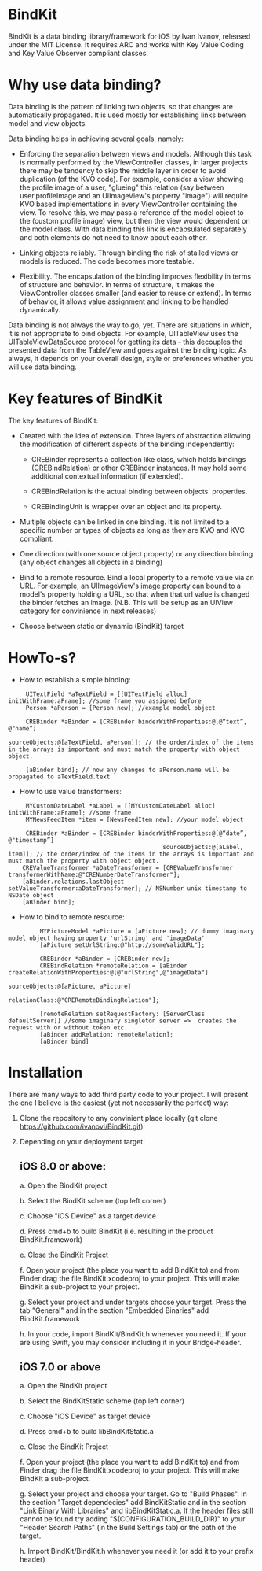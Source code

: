 BindKit
=======

BindKit is a data binding library/framework for iOS by Ivan Ivanov, released under the MIT License. It requires ARC and works with Key Value Coding and Key Value Observer compliant classes.


Why use data binding?
=====================
Data binding is the pattern of linking two objects, so that changes are automatically propagated. It is used mostly for establishing links between model and view objects. 

Data binding helps in achieving several goals, namely:
 - Enforcing the separation between views and models. 
   Although this task is normally performed by the ViewController classes, in larger projects there may be tendency to skip the middle layer in order to avoid duplication (of the KVO code). For example, consider a view showing the profile image of a user, "glueing" this relation (say between user.profileImage and an UIImageView's property "image") will require KVO based implementations in every ViewController containing the view. To resolve this, we may pass a reference of the model object to the (custom profile image) view, but then the view would dependent on the model class. With data binding this link is encapsulated separately and both elements do not need to know about each other. 
 
 - Linking objects reliably. Through binding the risk of stalled views or models is reduced. The code becomes more testable.
 
 - Flexibility. The encapsulation of the binding improves flexibility in terms of structure and behavior. In terms of structure, it makes the ViewController classes smaller (and easier to reuse or extend). In terms of behavior, it allows value assignment and linking to be handled dynamically.

Data binding is not always the way to go, yet. There are situations in which, it is not appropriate to bind objects. For example, UITableView uses the UITableViewDataSource protocol for getting its data - this decouples the presented data from the TableView and goes against the binding logic. As always, it depends on your overall design, style or preferences whether you will use data binding.


Key features of BindKit
=======================

The key features of BindKit:

- Created with the idea of extension. Three layers of abstraction allowing the modification of different aspects of the binding independently:

   - CREBinder represents a collection like class, which holds bindings (CREBindRelation) or other CREBinder instances. It may hold some additional contextual information (if extended).

   - CREBindRelation is the actual binding between objects' properties. 

   - CREBindingUnit is wrapper over an object and its property.

- Multiple objects can be linked in one binding. It is not limited to a specific number or types of objects as long as they are KVO and KVC compliant. 

- One direction (with one source object property) or any direction binding (any object changes all objects in a binding)

- Bind to a remote resource. Bind a local property to a remote value via an URL. For example, an UIImageView's image property can bound to a model's property holding a URL, so that when that url value is changed the binder fetches an image. (N.B. This will be setup as an UIView category for convinience in next releases)

- Choose between static or dynamic (BindKit) target

HowTo-s?
========

- How to establish a simple binding:
```
     UITextField *aTextField = [[UITextField alloc] initWithFrame:aFrame]; //some frame you assigned before
     Person *aPerson = [Person new]; //example model object
     
     CREBinder *aBinder = [CREBinder binderWithProperties:@[@“text”, @"name”]
                                            sourceObjects:@[aTextField, aPerson]]; // the order/index of the items in the arrays is important and must match the property with object object. 
     
     [aBinder bind]; // now any changes to aPerson.name will be propagated to aTextField.text
```

- How to use value transformers:
```
     MYCustomDateLabel *aLabel = [[MYCustomDateLabel alloc] initWithFrame:aFrame]; //some frame
     MYNewsFeedItem *item = [NewsFeedItem new]; //your model object
     
     CREBinder *aBinder = [CREBinder binderWithProperties:@[@“date”, @"timestamp”]
                                            sourceObjects:@[aLabel, item]]; // the order/index of the items in the arrays is important and must match the property with object object. 
    CREValueTransformer *aDateTransformer = [CREValueTransformer transformerWithName:@"CRENumberDateTransformer"];
    [aBinder.relations.lastObject setValueTransformer:aDateTransformer]; // NSNumber unix timestamp to NSDate object
    [aBinder bind]; 
```
- How to bind to remote resource:

```
         MYPictureModel *aPicture = [aPicture new]; // dummy imaginary model object having property 'urlString' and 'imageData'
         [aPicture setUrlString:@"http://someValidURL"];

         CREBinder *aBinder = [CREBinder new];
         CREBindRelation *remoteRelation = [aBinder createRelationWithProperties:@[@"urlString",@"imageData"]
                                                                   sourceObjects:@[aPicture, aPicture]
                                                                   relationClass:@"CRERemoteBindingRelation"];
 
         [remoteRelation setRequestFactory: [ServerClass defaultServer]] //some imaginary singleton server =>  creates the request with or without token etc.
         [aBinder addRelation: remoteRelation];
         [aBinder bind]
```

Installation
============
There are many ways to add third party code to your project. I will present the one I believe is the easiest (yet not necessarily the perfect) way:

1. Clone the repository to any convinient place locally (git clone https://github.com/ivanovi/BindKit.git)
2. Depending on your deployment target:

    iOS 8.0 or above:
    -------------------------
     a. Open the BindKit project
     
     b. Select the BindKit scheme (top left corner)
     
     c. Choose "iOS Device" as a target device
     
     d. Press cmd+b to build BindKit (i.e. resulting in the product BindKit.framework)
     
     e. Close the BindKit Project 
     
     f. Open your project (the place you want to add BindKit to) and from Finder drag the file BindKit.xcodeproj to your project. This will make BindKit a sub-project to your project. 
     
     g. Select your project and under targets choose your target. Press the tab "General" and in the section "Embedded Binaries" add BindKit.framework
     
     h. In your code, import BindKit/BindKit.h whenever you need it. If your are using Swift, you may consider including it in your Bridge-header.

    iOS 7.0 or above
    ----------------
     a. Open the BindKit project
     
     b. Select the BindKitStatic scheme (top left corner)
     
     c. Choose "iOS Device" as target device
     
     d. Press cmd+b to build libBindKitStatic.a
     
     e. Close the BindKit Project
     
     f. Open your project (the place you want to add BindKit to) and from Finder drag the file BindKit.xcodeproj to your project. This will make BindKit a sub-project.
     
     g. Select your project and choose your target. Go to "Build Phases". In the section "Target dependecies" add BindKitStatic and in the section "Link Binary With Libraries" and libBindKitStatic.a. If the header files still cannot be found try adding "$(CONFIGURATION_BUILD_DIR)" to your "Header Search Paths" (in the Build Settings tab) or the path of the target.
     
     h. Import BindKit/BindKit.h whenever you need it (or add it to your prefix header)


